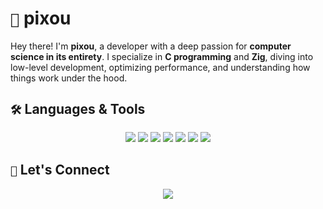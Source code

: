 # `🌟` pixou  

Hey there! I'm **pixou**, a developer with a deep passion for **computer science in its entirety**. I specialize in **C programming** and **Zig**, diving into low-level development, optimizing performance, and understanding how things work under the hood.  

## `🛠️` Languages & Tools  

<p align="center">
<img src="https://img.shields.io/badge/C-00599C?style=for-the-badge&logo=c&logoColor=white"/>
<img src="https://img.shields.io/badge/Zig-F7A41D?style=for-the-badge&logo=zig&logoColor=black"/>
<img src="https://img.shields.io/badge/Shell_Script-121011?style=for-the-badge&logo=gnu-bash&logoColor=white"/>
<img src="https://img.shields.io/badge/Linux-FCC624?style=for-the-badge&logo=linux&logoColor=black"/>
<img src="https://img.shields.io/badge/Makefile-3776AB?style=for-the-badge&logo=make&logoColor=white"/>
<img src="https://img.shields.io/badge/LLVM-5E5B5D?style=for-the-badge&logo=llvm&logoColor=white"/>
<img src="https://img.shields.io/badge/ASM-0F1C2B?style=for-the-badge&logo=cpp&logoColor=white"/>
</p>

## `🔗` Let's Connect  

<p align="center">
<a href="https://github.com/hpixou">
<img src="https://img.shields.io/badge/GitHub-0D1117?style=for-the-badge&logo=github&logoColor=white"/>
</a>
</p>
